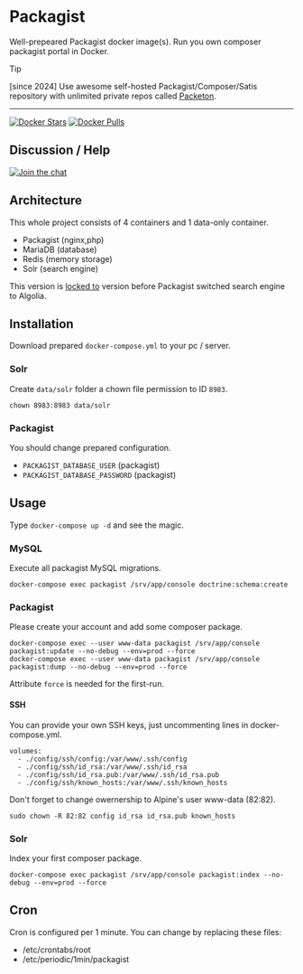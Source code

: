 # Packagist

Well-prepeared Packagist docker image(s). Run you own composer packagist portal in Docker.

> [!TIP]
> [since 2024] Use awesome self-hosted Packagist/Composer/Satis repository with unlimited private repos called [Packeton](https://bit.ly/3PosO4p).

-----

[![Docker Stars](https://img.shields.io/docker/stars/dockette/packagist.svg?style=flat)](https://hub.docker.com/r/dockette/packagist/)
[![Docker Pulls](https://img.shields.io/docker/pulls/dockette/packagist.svg?style=flat)](https://hub.docker.com/r/dockette/packagist/)

## Discussion / Help

[![Join the chat](https://img.shields.io/gitter/room/dockette/dockette.svg?style=flat-square)](https://gitter.im/dockette/dockette?utm_source=badge&utm_medium=badge&utm_campaign=pr-badge&utm_content=badge)

## Architecture

This whole project consists of 4 containers and 1 data-only container.

- Packagist (nginx,php)
- MariaDB (database)
- Redis (memory storage)
- Solr (search engine)

This version is [locked to](https://github.com/composer/packagist/commit/2d90743bec035e87928f4afa356ba28a1547608f) version before Packagist switched search engine to Algolia.

## Installation

Download prepared `docker-compose.yml` to your pc / server.

### Solr

Create `data/solr` folder a chown file permission to ID `8983`.

```
chown 8983:8983 data/solr
```

### Packagist

You should change prepared configuration.

- `PACKAGIST_DATABASE_USER` (packagist)
- `PACKAGIST_DATABASE_PASSWORD` (packagist)

## Usage

Type `docker-compose up -d` and see the magic.


### MySQL

Execute all packagist MySQL migrations.

```
docker-compose exec packagist /srv/app/console doctrine:schema:create
```

### Packagist

Please create your account and add some composer package.

```
docker-compose exec --user www-data packagist /srv/app/console packagist:update --no-debug --env=prod --force
docker-compose exec --user www-data packagist /srv/app/console packagist:dump --no-debug --env=prod --force
```

Attribute `force` is needed for the first-run.

#### SSH

You can provide your own SSH keys, just uncommenting lines in docker-compose.yml.

```
volumes:
  - ./config/ssh/config:/var/www/.ssh/config
  - ./config/ssh/id_rsa:/var/www/.ssh/id_rsa
  - ./config/ssh/id_rsa.pub:/var/www/.ssh/id_rsa.pub
  - ./config/ssh/known_hosts:/var/www/.ssh/known_hosts
```

Don't forget to change owernership to Alpine's user www-data (82:82).

```
sudo chown -R 82:82 config id_rsa id_rsa.pub known_hosts
```

### Solr

Index your first composer package.

```
docker-compose exec packagist /srv/app/console packagist:index --no-debug --env=prod --force
```

## Cron

Cron is configured per 1 minute. You can change by replacing these files:

- /etc/crontabs/root
- /etc/periodic/1min/packagist
